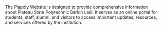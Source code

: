 The Plapoly Website is designed to provide comprehensive information about Plateau State Polytechnic Barkin Ladi. It serves as an online portal for students, staff, alumni, and visitors to access important updates, resources, and services offered by the institution.
